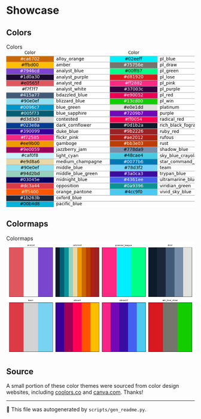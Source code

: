 # Showcase

## Colors

Colors ![Colors](../img/colors.png)

## Colormaps

Colormaps ![Colormaps](../img/colormaps.png)

## Source

A small portion of these color themes were sourced from color design websites, including <a href="https://coolors.co/">coolors.co</a> and <a href="https://www.canva.com/">canva.com</a>. Thanks!

---
🤖 This file was autogenerated by `scripts/gen_readme.py`.